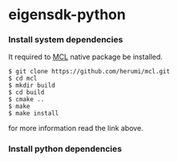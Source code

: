 # eigensdk-python

### Install system dependencies
It required to [MCL](https://github.com/herumi/mcl) native package be installed.
```
$ git clone https://github.com/herumi/mcl.git
$ cd mcl
$ mkdir build
$ cd build
$ cmake ..
$ make
$ make install
```
for more information read the link above.
### Install python dependencies